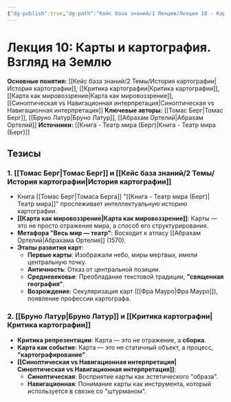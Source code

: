 ```yaml
---
{"dg-publish":true,"dg-path":"Кейс база знаний/1 Лекции/Лекция 10 - Карты и картография (Берг и Латур)Untitled","permalink":"/kejs-baza-znanij/1-lekczii/lekcziya-10-karty-i-kartografiya-berg-i-latur-untitled/"}
---
```


# Лекция 10: Карты и картография. Взгляд на Землю

**Основные понятия:** [[Кейс база знаний/2 Темы/История картографии\|История картографии]], [[Критика картографии\|Критика картографии]], [[Карта как мировоззрение\|Карта как мировоззрение]], [[Синоптическая vs Навигационная интерпретация\|Синоптическая vs Навигационная интерпретация]]
**Ключевые авторы:** [[Томас Берг\|Томас Берг]], [[Бруно Латур\|Бруно Латур]], [[Абрахам Ортелий\|Абрахам Ортелий]]
**Источники:** [[Книга - Театр мира (Берг)\|Книга - Театр мира (Берг)]]

## Тезисы

### 1. [[Томас Берг\|Томас Берг]] и [[Кейс база знаний/2 Темы/История картографии\|История картографии]]
- Книга [[Томас Берг\|Томаса Берга]] "[[Книга - Театр мира (Берг)\|Театр мира]]" прослеживает интеллектуальную историю картографии.
- **[[Карта как мировоззрение\|Карта как мировоззрение]]**: Карты — это не просто отражение мира, а способ его структурирования.
- **Метафора "Весь мир — театр"**: Восходит к атласу [[Абрахам Ортелий\|Абрахама Ортелия]] (1570).
- **Этапы развития карт**:
    - **Первые карты**: Изображали небо, миры мертвых, имели центральную точку.
    - **Античность**: Отказ от центральной позиции.
    - **Средневековье**: Преобладание текстовой традиции, **"священная география"**.
    - **Возрождение**: Секуляризация карт ([[Фра Мауро\|Фра Мауро]]), появление профессии картографа.

### 2. [[Бруно Латур\|Бруно Латур]] и [[Критика картографии\|Критика картографии]]
- **Критика репрезентации**: Карта — это не отражение, а **сборка**.
- **Карта как событие**: Карта — это не статичный объект, а процесс, **"картографирование"**.
- **[[Синоптическая vs Навигационная интерпретация\|Синоптическая vs Навигационная интерпретация]]**:
    - **Синоптическая**: Восприятие карты как эстетического "образа".
    - **Навигационная**: Понимание карты как инструмента, который используется в связке со "штурманом".
